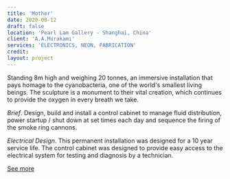 ```yaml
---
title: 'Mother'
date: 2020-08-12
draft: false
location: 'Pearl Lam Gallery - Shanghai, China'
client: 'A.A.Murakami'
services: 'ELECTRONICS, NEON, FABRICATION'
credit: 
layout: project
---
```


Standing 8m high and weighing 20 tonnes, an immersive installation that pays homage to the cyanobacteria, one of the world's smallest living beings. The sculpture is a monument to their vital creation, which continues to provide the oxygen in every breath we take.

*Brief*. Design, build and install a control cabinet to manage fluid distribution, power startup / shut down at set times each day and sequence the firing of the smoke ring cannons.

*Electrical Design*. This permanent installation was designed for a 10 year service life. The control cabinet was designed to provide easy access to the electrical system for testing and diagnosis by a technician.

[See more](https://www.artsy.net/artwork/aa-murakami-mother)
